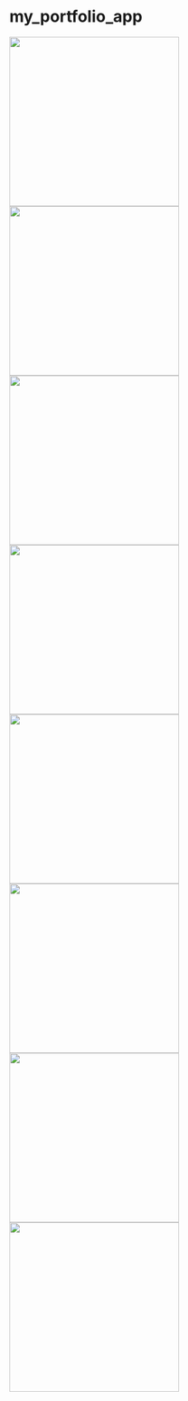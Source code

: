 # my_portfolio_app


<img src = "https://github.com/IamNikunjParmar/My_protfolio_App/assets/121547318/6e9a300c-14d0-439a-9ea9-e9acb5684bbc" width = "300">

<img src = "https://github.com/IamNikunjParmar/My_protfolio_App/assets/121547318/a4df3859-f6ab-453f-b906-4cfc570e919c" width = "300">



<img src = "https://github.com/IamNikunjParmar/My_protfolio_App/assets/121547318/2924d11e-da18-422a-b78e-d06a349e7ff3" width = "300">

<img src = "https://github.com/IamNikunjParmar/My_protfolio_App/assets/121547318/a43267b1-e0c6-4c85-a203-574d0a24fd1d" width = "300">

<img src = "https://github.com/IamNikunjParmar/My_protfolio_App/assets/121547318/890dc01f-d1bf-4a41-ad73-8d5f4b9e38d4" width = "300">

<img src = "https://github.com/IamNikunjParmar/My_protfolio_App/assets/121547318/4414e570-fa27-4277-be68-74218a791e3b" width = "300">

<img src = "https://github.com/IamNikunjParmar/My_protfolio_App/assets/121547318/89a8f6ea-61cd-4b00-b1d1-acfd10677cba" width = "300">

<img src = "https://github.com/IamNikunjParmar/My_protfolio_App/assets/121547318/0097b0d2-17ac-4bd0-9e0e-f0715dc33182" width = "300">


